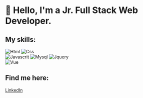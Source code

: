 # 👋 Hello, I'm a Jr. Full Stack Web Developer.

## My skills:

![Html](https://img.shields.io/badge/Html-ff0000?style=for-the-badge&logo=html&logoColor=white&labelColor=101010)
![Css](https://img.shields.io/badge/Css-0000cd?style=for-the-badge&logo=css&logoColor=white&labelColor=101010)</br>
![Javascrit](https://img.shields.io/badge/Javascript-fff700?style=for-the-badge&logo=javascript&logoColor=white&labelColor=101010)
![Mysql](https://img.shields.io/badge/Mysql-ffa500?style=for-the-badge&logo=mysql&logoColor=white&labelColor=101010)
![Jquery](https://img.shields.io/badge/Jquery-0000cd?style=for-the-badge&logo=jquery&logoColor=white&labelColor=101010)</br>
![Vue](https://img.shields.io/badge/Vue-3fb27f?style=for-the-badge&logo=vue&logoColor=white&labelColor=101010)

## Find me here:

[LinkedIn](https://www.linkedin.com/in/annalisa-de-santis-354a7b205)


